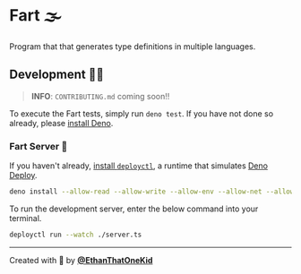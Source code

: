 # Fart 🌫

Program that that generates type definitions in multiple languages.

## Development 👨‍💻

> **INFO**: `CONTRIBUTING.md` coming soon!!

To execute the Fart tests, simply run `deno test`. If you have not done so already, please [install Deno](https://github.com/denoland/deno_install).

### Fart Server 📡

If you haven't already, [install `deployctl`](https://deno.com/deploy/docs/running-scripts-locally), a runtime that simulates [Deno Deploy](https://deno.com/deploy).

```bash
deno install --allow-read --allow-write --allow-env --allow-net --allow-run --no-check -f https://deno.land/x/deploy/deployctl.ts
```

To run the development server, enter the below command into your terminal.

```bash
deployctl run --watch ./server.ts
```

---

Created with 💖 by [**@EthanThatOneKid**](https://github.com/EthanThatOneKid/)

